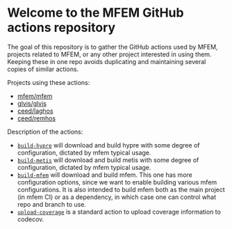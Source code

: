 # Welcome to the MFEM GitHub actions repository

The goal of this repository is to gather the GitHub actions used by MFEM, projects related to MFEM, or any other project 
interested in using them. Keeping these in one repo avoids duplicating and maintaining several copies of similar actions.

Projects using these actions:
- [mfem/mfem](https://github.com/mfem/mfem)
- [glvis/glvis](https://github.com/glvis/glvis)
- [ceed/laghos](https://github.com/ceed/laghos)
- [ceed/remhos](https://github.com/ceed/remhos)

Description of the actions:
- [`build-hypre`](build-hypre/action.yml) will download and build hypre with some degree of configuration, dictated by mfem typical usage.
- [`build-metis`](build-metis/action.yml) will download and build metis with some degree of configuration, dictated by mfem typical usage.
- [`build-mfem`](build-mfem/action.yml) will download and build mfem. This one has more configuration options, since we want to enable building various mfem configurations. It is also intended to build mfem both as the main project (in mfem CI) or as a dependency, in which case one can control what repo and branch to use.
- [`upload-coverage`](upload-coverage/action.yml) is a standard action to upload coverage information to codecov.
